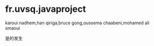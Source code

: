 fr.uvsq.javaproject
===================

karoui nadhem,han qiriga,bruce gong,oussema chaabeni,mohamed ali smaoui

是的发生
